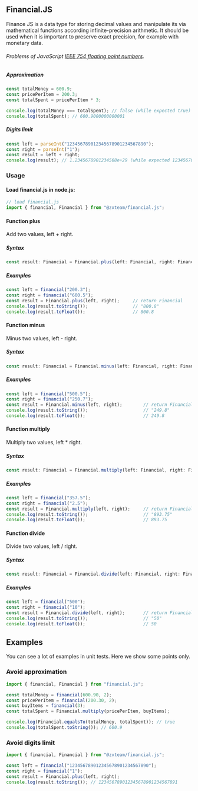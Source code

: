## Financial.JS

Finance JS is a data type for storing decimal values and manipulate its via mathematical functions according infinite-precision arithmetic. It should be used when it is important to preserve exact precision, for example with monetary data.

###### Problems of JavaScript [IEEE 754 floating point numbers](https://en.wikipedia.org/wiki/IEEE_754).
##### Approximation
```JAVASCRIPT
const totalMoney = 600.9;
const pricePerItem = 200.3;
const totalSpent = pricePerItem * 3;

console.log(totalMoney === totalSpent); // false (while expected true)
console.log(totalSpent); // 600.9000000000001
```
##### Digits limit
```JAVASCRIPT
const left = parseInt("123456789012345678901234567890");
const right = parseInt("1");
const result = left + right;
console.log(result); // 1.2345678901234568e+29 (while expected 123456789012345678901234567891)
```

### Usage

#### Load financial.js in node.js:
```JAVASCRIPT
// load financial.js
import { financial, Financial } from "@zxteam/financial.js";
```

#### Function plus
Add two values, left + right.
##### Syntax
```JAVASCRIPT
const result: Financial = Financial.plus(left: Financial, right: Financial);
```
##### Examples
```JAVASCRIPT
const left = financial("200.3");
const right = financial("600.5");
const result = Financial.plus(left, right);		// return Financial
console.log(result.toString());					// "800.8"
console.log(result.toFloat());					// 800.8
```

#### Function minus
Minus two values, left - right.
##### Syntax
```JAVASCRIPT
const result: Financial = Financial.minus(left: Financial, right: Financial);
```
##### Examples
```JAVASCRIPT
const left = financial("500.5");
const right = financial("250.7");
const result = Financial.minus(left, right);		// return Financial
console.log(result.toString());						// "249.8"
console.log(result.toFloat());						// 249.8
```


#### Function multiply
Multiply two values, left * right.
##### Syntax
```JAVASCRIPT
const result: Financial = Financial.multiply(left: Financial, right: Financial);
```
##### Examples
```JAVASCRIPT
const left = financial("357.5");
const right = financial("2.5");
const result = Financial.multiply(left, right);		// return Financial
console.log(result.toString());						// "893.75"
console.log(result.toFloat());						// 893.75
```

#### Function divide
Divide two values, left / right.
##### Syntax
```JAVASCRIPT
const result: Financial = Financial.divide(left: Financial, right: Financial);
```
##### Examples
```JAVASCRIPT
const left = financial("500");
const right = financial("10");
const result = Financial.divide(left, right);		// return Financial
console.log(result.toString());						// "50"
console.log(result.toFloat());						// 50
```

## Examples
You can see a lot of examples in unit tests. Here we show some points only.
### Avoid approximation
```JAVASCRIPT
import { financial, Financial } from "financial.js";

const totalMoney = financial(600.90, 2);
const pricePerItem = financial(200.30, 2);
const buyItems = financial(3);
const totalSpent = Financial.multiply(pricePerItem, buyItems);

console.log(Financial.equalsTo(totalMoney, totalSpent)); // true
console.log(totalSpent.toString()); // 600.9
```
### Avoid digits limit
```JAVASCRIPT
import { financial, Financial } from "@zxteam/financial.js";

const left = financial("123456789012345678901234567890");
const right = financial("1");
const result = Financial.plus(left, right);
console.log(result.toString()); // 123456789012345678901234567891
```
